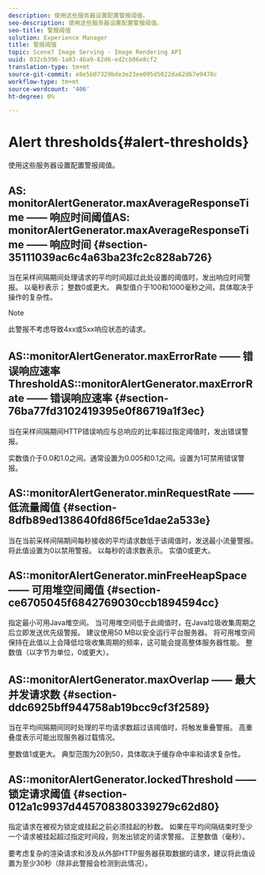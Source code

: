 ```yaml
---
description: 使用这些服务器设置配置警报阈值。
seo-description: 使用这些服务器设置配置警报阈值。
seo-title: 警报阈值
solution: Experience Manager
title: 警报阈值
topic: Scene7 Image Serving - Image Rendering API
uuid: 032cb396-1a03-4ba9-82d6-ed2cb06e8cf2
translation-type: tm+mt
source-git-commit: e8e5b07329bde3e23ee095d5022da62d67e9478c
workflow-type: tm+mt
source-wordcount: '406'
ht-degree: 0%

---
```



# Alert thresholds{#alert-thresholds}

使用这些服务器设置配置警报阈值。

## AS: monitorAlertGenerator.maxAverageResponseTime —— 响应时间阈值AS: monitorAlertGenerator.maxAverageResponseTime —— 响应时间 {#section-35111039ac6c4a63ba23fc2c828ab726}

当在采样间隔期间处理请求的平均时间超过此处设置的阈值时，发出响应时间警报。 以毫秒表示； 整数0或更大。 典型值介于100和1000毫秒之间，具体取决于操作的复杂性。

>[!NOTE]
>
>此警报不考虑导致4xx或5xx响应状态的请求。

## AS::monitorAlertGenerator.maxErrorRate —— 错误响应速率ThresholdAS::monitorAlertGenerator.maxErrorRate —— 错误响应速率 {#section-76ba77fd3102419395e0f86719a1f3ec}

当在采样间隔期间HTTP错误响应与总响应的比率超过指定阈值时，发出错误警报。

实数值介于0.0和1.0之间。通常设置为0.005和0.1之间。设置为1可禁用错误警报。

## AS::monitorAlertGenerator.minRequestRate —— 低流量阈值 {#section-8dfb89ed138640fd86f5ce1dae2a533e}

当在当前采样间隔期间每秒接收的平均请求数低于该阈值时，发送最小流量警报。 将此值设置为0以禁用警报。 以每秒的请求数表示。 实值0或更大。

## AS::monitorAlertGenerator.minFreeHeapSpace —— 可用堆空间阈值 {#section-ce6705045f6842769030ccb1894594cc}

指定最小可用Java堆空间。 当可用堆空间低于此阈值时，在Java垃圾收集周期之后立即发送优先级警报。 建议使用50 MB以安全运行平台服务器。 将可用堆空间保持在此值以上会降低垃圾收集周期的频率，这可能会提高整体服务器性能。 整数值（以字节为单位，0或更大）。

## AS::monitorAlertGenerator.maxOverlap —— 最大并发请求数 {#section-ddc6925bff944758ab19bcc9cf3f2589}

当在平均间隔期间同时处理的平均请求数超过该阈值时，将触发重叠警报。 高重叠度表示可能出现服务器过载情况。

整数值1或更大。 典型范围为20到50，具体取决于缓存命中率和请求复杂性。

## AS::monitorAlertGenerator.lockedThreshold —— 锁定请求阈值 {#section-012a1c9937d445708380339279c62d80}

指定请求在被视为锁定或挂起之前必须挂起的秒数。 如果在平均间隔结束时至少一个请求被挂起超过指定时间段，则发出锁定的请求警报。 正整数值（毫秒）。

要考虑复杂的渲染请求和涉及从外部HTTP服务器获取数据的请求，建议将此值设置为至少30秒（除非此警报会检测到此情况）。
